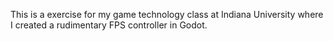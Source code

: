 This is a exercise for my game technology class at
Indiana University where I created a rudimentary 
FPS controller in Godot.
